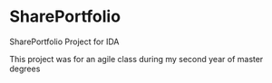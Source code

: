 # SharePortfolio
SharePortfolio Project for IDA

This project was for an agile class during my second year of master degrees
